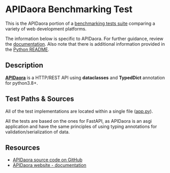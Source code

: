 # APIDaora Benchmarking Test

This is the APIDaora portion of a [benchmarking tests suite](../../)
comparing a variety of web development platforms.

The information below is specific to APIDaora. For further guidance,
review the [documentation](https://github.com/TechEmpower/FrameworkBenchmarks/wiki).
Also note that there is additional information provided in
the [Python README](../).

## Description

[**APIDaora**](https://github.com/dutradda/apidaora) is a HTTP/REST API using <b>dataclasses</b> and <b>TypedDict</b> annotation for python3.8+.

## Test Paths & Sources

All of the test implementations are located within a single file ([app.py](app.py)).

All the tests are based on the ones for FastAPI, as APIDaora is an asgi application and have the same principles of using typing annotations for validation/serialization of data.

## Resources

* [APIDaora source code on GitHub](https://github.com/dutradda/apidaora)
* [APIDaora website - documentation](https://dutradda.github.io/apidaora/)
